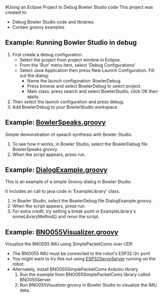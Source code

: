 #Using an Eclipse Project to Debug Bowler Studio code
This project was created to:
- Debug Bowler Studio code and libraries.
- Contain groovy examples

## Example: Running Bowler Studio in debug
1. First create a debug configuration.
    - Select the project from project window in Eclipse.
    - From the 'Run' menu item, select 'Debug Configurations'
    - Select Java Application then press New Launch Configuration. Fill out the dialog:
        - Name the launch configuration: BowlerDebug.
        - Press browse and select BowlerDebug to select project.
        - Main class: press search and select BowlerStudio, click OK then apply.
1. Then select the launch configuration and press debug.
1. Add BowlerDebug to your BowlerStudio workspace.

## Example: [BowlerSpeaks.groovy](src/main/groovy/BowlerSpeaks.groovy)
Simple demonstration of speach synthesis with Bowler Studio.

1. To see how it works, in Bowler Studio, select the BowlerDebug file 
BowlerSpeaks.groovy. 
1. When the script appears, press run.

## Example: [DialogExample.groovy](src/main/groovy/DialogExample.groovy)
This is an example of a simple Groovy dialog in Bowler Studio.

It includes an call to java code in 'ExampleLibrary' class.

1. in Bowler Studio, select the BowlerDebug file DialogExample.groovy. 
1. When the script appears, press run.
1. For extra credit, try setting a break point in 
   ExampleLibrary's someLibraryMethod() and rerun the script.

## Example: [BNO055Visualizer.groovy](src/main/groovy/BNO055Visualizer.groovy)
Visualize the BNO055 IMU using SimplePacketComs over UDP.

- The BNO055 IMU must be connected to the robot's ESP32 i2c port!
- You might want to try this out using [ESP32ServoServer](https://github.com/madhephaestus/ESP32ServoServer) 
  running on the robot.
- Alternately, install BNO055SimplePacketComs Arduino library. 
    1. Run the example from BNO055SimplePacketComs library called BNO055Server. 
    1. Run BNO055Visualizer.groovy in Bowler Studio to visualize the IMU data.
